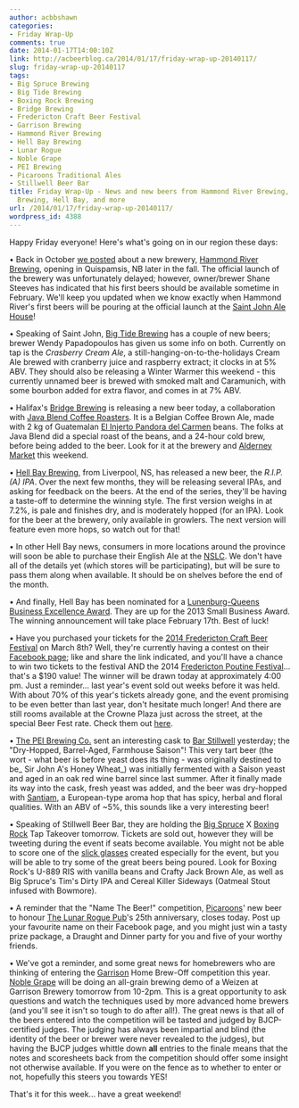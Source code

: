 ```yaml
---
author: acbbshawn
categories:
- Friday Wrap-Up
comments: true
date: 2014-01-17T14:00:10Z
link: http://acbeerblog.ca/2014/01/17/friday-wrap-up-20140117/
slug: friday-wrap-up-20140117
tags:
- Big Spruce Brewing
- Big Tide Brewing
- Boxing Rock Brewing
- Bridge Brewing
- Fredericton Craft Beer Festival
- Garrison Brewing
- Hammond River Brewing
- Hell Bay Brewing
- Lunar Rogue
- Noble Grape
- PEI Brewing
- Picaroons Traditional Ales
- Stillwell Beer Bar
title: Friday Wrap-Up - News and new beers from Hammond River Brewing, Big Tide, Bridge
  Brewing, Hell Bay, and more
url: /2014/01/17/friday-wrap-up-20140117/
wordpress_id: 4388
---
```


Happy Friday everyone! Here's what's going on in our region these days:

• Back in October [we posted](http://atlanticcanadabeerblog.wordpress.com/2013/10/21/hammond-river-brewing-to-open-this-fall-in-new-brunswick/) about a new brewery, [Hammond River Brewing](https://www.facebook.com/hammondriverbrewery), opening in Quispamsis, NB later in the fall. The official launch of the brewery was unfortunately delayed; however, owner/brewer Shane Steeves has indicated that his first beers should be available sometime in February. We'll keep you updated when we know exactly when Hammond River's first beers will be pouring at the official launch at the [Saint John Ale House](http://www.saintjohnalehouse.com/)!

• Speaking of Saint John, [Big Tide Brewing](http://bigtidebrew.com/) has a couple of new beers; brewer Wendy Papadopoulos has given us some info on both. Currently on tap is the _Crasberry Cream Ale_, a still-hanging-on-to-the-holidays Cream Ale brewed with cranberry juice and raspberry extract; it clocks in at 5% ABV. They should also be releasing a Winter Warmer this weekend - this currently unnamed beer is brewed with smoked malt and Caramunich, with some bourbon added for extra flavor, and comes in at 7% ABV.

• Halifax's [Bridge Brewing](http://bridgebeer.ca/) is releasing a new beer today, a collaboration with [Java Blend Coffee Roasters](https://www.facebook.com/JavaBlend). It is a Belgian Coffee Brown Ale, made with 2 kg of Guatemalan [El Injerto Pandora del Carmen](http://javablendcoffee.myshopify.com/products/guatemala-el-injerto-pandora-del-carmen-pacamara) beans. The folks at Java Blend did a special roast of the beans, and a 24-hour cold brew, before being added to the beer. Look for it at the brewery and [Alderney Market](http://www.alderneylanding.com/market/) this weekend.

• [Hell Bay Brewing](http://www.hellbaybrewing.com/), from Liverpool, NS, has released a new beer, the _R.I.P.(A) IPA_. Over the next few months, they will be releasing several IPAs, and asking for feedback on the beers. At the end of the series, they'll be having a taste-off to determine the winning style. The first version weighs in at 7.2%, is pale and finishes dry, and is moderately hopped (for an IPA). Look for the beer at the brewery, only available in growlers. The next version will feature even more hops, so watch out for that!

• In other Hell Bay news, consumers in more locations around the province will soon be able to purchase their English Ale at the [NSLC](http://www.mynslc.com/). We don't have all of the details yet (which stores will be participating), but will be sure to pass them along when available. It should be on shelves before the end of the month.

• And finally, Hell Bay has been nominated for a [Lunenburg-Queens Business Excellence Award](http://www.lqbusinessawards.ca/nominees/2013). They are up for the 2013 Small Business Award. The winning announcement will take place February 17th. Best of luck!

• Have you purchased your tickets for the [2014 Fredericton Craft Beer Festival](http://www.frederictoncraftbeerfestival.com/) on March 8th? Well, they're currently having a contest on their[ Facebook page](https://www.facebook.com/FrederictonCraftBeerFestival); like and share the link indicated, and you'll have a chance to win two tickets to the festival AND the 2014 [Fredericton Poutine Festival](https://www.facebook.com/FrederictonPoutineFestival)... that's a $190 value! The winner will be drawn today at approximately 4:00 pm. Just a reminder... last year's event sold out weeks before it was held. With about 70% of this year's tickets already gone, and the event promising to be even better than last year, don't hesitate much longer! And there are still rooms available at the Crowne Plaza just across the street, at the special Beer Fest rate. Check them out [here](https://resweb.passkey.com/Resweb.do?mode=welcome_ei_new&eventID=10870992&utm_source=55344&utm_medium=email&utm_campaign=26787945).

• [The PEI Brewing Co.](http://peibrewingcompany.com/) sent an interesting cask to [Bar Stillwell](http://www.barstillwell.com/) yesterday; the "Dry-Hopped, Barrel-Aged, Farmhouse Saison"! This very tart beer (the wort - what beer is before yeast does its thing - was originally destined to be_ Sir John A's Honey Wheat_) was initially fermented with a Saison yeast and aged in an oak red wine barrel since last summer. After it finally made its way into the cask, fresh yeast was added, and the beer was dry-hopped with [Santiam](http://beerlegends.com/santiam-hops), a European-type aroma hop that has spicy, herbal and floral qualities. With an ABV of ~5%, this sounds like a very interesting beer!

• Speaking of Stillwell Beer Bar, they are holding the [Big Spruce](http://www.bigspruce.ca/) X [Boxing Rock](http://www.boxingrock.ca/) Tap Takeover tomorrow. Tickets are sold out, however they will be tweeting during the event if seats become available. You might not be able to score one of the [slick glasses](http://instagram.com/p/jPbBm7KAGv/) created especially for the event, but you will be able to try some of the great beers being poured. Look for Boxing Rock's U-889 RIS with vanilla beans and Crafty Jack Brown Ale, as well as Big Spruce's Tim's Dirty IPA and Cereal Killer Sideways (Oatmeal Stout infused with Bowmore).

• A reminder that the "Name The Beer!" competition, [Picaroons](https://www.facebook.com/picaroons)' new beer to honour [The Lunar Rogue Pub](https://www.facebook.com/thelunarroguepub)'s 25th anniversary, closes today. Post up your favourite name on their Facebook page, and you might just win a tasty prize package, a Draught and Dinner party for you and five of your worthy friends.

• We've got a reminder, and some great news for homebrewers who are thinking of entering the [Garrison](http://www.garrisonbrewing.com/) Home Brew-Off competition this year. [Noble Grape](http://noblegrape.ca/for-the-passionate-winemaker/feature/) will be doing an all-grain brewing demo of a Weizen at Garrison Brewery tomorrow from 10-2pm. This is a great opportunity to ask questions and watch the techniques used by more advanced home brewers (and you'll see it isn't so tough to do after all!). The great news is that all of the beers entered into the competition will be tasted and judged by BJCP-certified judges. The judging has always been impartial and blind (the identity of the beer or brewer were never revealed to the judges), but having the BJCP judges whittle down **all** entries to the finale means that the notes and scoresheets back from the competition should offer some insight not otherwise available. If you were on the fence as to whether to enter or not, hopefully this steers you towards YES!


That's it for this week... have a great weekend!
